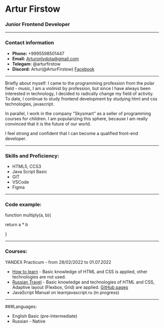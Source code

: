 # Artur Firstow 

### Junior Frontend Developer


****

### Contact information


+ **Phone:** +9995598501447
+ **Email:** Arturonlydota@gmail.com
+ **Telegam:** @arturfirstow
+ **Discord:** Artur(@ArturFirstow)
[Facebook](https://www.facebook.com/afirstov)

***

Briefly about myself: I came to the programming profession from the polar field - music, I am a violinist by profession, but since I have always been interested in technology, I decided to radically change my field of activity. To date, I continue to study frontend development by studying html and css technologies, javascript. 

In parallel, I work in the company "Skysmart" as a seller of programming courses for children. I am popularizing this sphere, because I am really convinced that it is the future of our world.

I feel strong and confident that I can become a qualified front-end developer.

***
### Skills and Proficiency:

+ HTML5, CCS3
+ Java Script Basic
+ GIT
+ VSCode
+ Figma

***
### Code example:

function multiply(a, b){

return a * b

}​

***
### Courses:

YANDEX Practicum - from 28/02/2022 to 01.07.2022

+ [How to learn](https://github.com/ArturFirsrtow/how-to-learn-main.git) - Basic knowledge of HTML and CSS is applied, other technologies are not used.
+ [Russian Travel](https://github.com/ArturFirsrtow/Russian-travel.git)  - Basic knowledge and technologies of HTML and CSS, Adaptive layout (Flexbox, Grid) are applied.
[GitHub pages](https://arturfirsrtow.github.io/Russian-travel)
+ JavaScript Manual on learnjavascript.ru (in progress)

***

###Languages:

+ English Basic (pre-Intermediate)
+ Russian - Native


